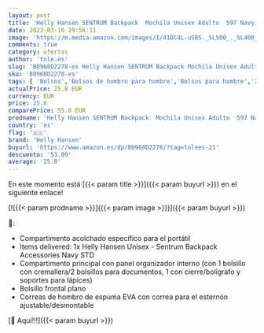 ```yaml
---
layout: post
title: 'Helly Hansen SENTRUM Backpack  Mochila Unisex Adulto  597 Navy  STD'
date: 2022-03-16 19:56:11
image: 'https://m.media-amazon.com/images/I/41DC4L-uSBS._SL500_._SL400_.jpg'
comments: true
category: ofertas
author: 'tole.es'
slug: 'B0968D2278-es Helly Hansen SENTRUM Backpack Mochila Unisex Adulto 597...'
sku: 'B0968D2278-es'
tags: [ 'Bolsos','Bolsos de hombro para hombre','Bolsos para hombre','Zapatos y complementos','backpack','helly hansen','mochila','unisex', ]
actualPrice: 25.8 EUR
currency: EUR
price: 25.8
comparePrice: 55.0 EUR
prodname: 'Helly Hansen SENTRUM Backpack  Mochila Unisex Adulto  597 Navy  STD'
country: 'es'
flag: '🇪🇸'
brand: 'Helly Hansen'
buyurl: 'https://www.amazon.es/dp/B0968D2278/?tag=tolees-21'
descuento: '53.09'
average: '25.8'
---
```


En este momento está [{{< param title >}}]({{< param buyurl >}}) en el siguiente enlace!

[![{{< param prodname >}}]({{< param image >}})]({{< param buyurl >}})

🔎:

- Compartimento acolchado específico para el portátil
- Items delivered: 1x Helly Hansen Unisex - Sentrum Backpack Accessories Navy STD
- Compartimento principal con panel organizador interno (con 1 bolsillo con cremallera/2 bolsillos para documentos, 1 con cierre/bolígrafo y soportes para lápices)
- Bolsillo frontal plano
- Correas de hombro de espuma EVA con correa para el esternón ajustable/desmontable

[🛒 Aquí!!!]({{< param buyurl >}})
